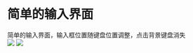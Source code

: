 简单的输入界面
===

简单的输入界面，输入框位置随键盘位置调整，点击背景键盘消失<br>
![](https://github.com/shmmzi/OutlineView/blob/master/17005e0bd920bef90e3e975e50b79953.png) 
![](https://github.com/shmmzi/OutlineView/blob/master/af37f0c1bc886c83bfb52fd2a2fd9528.png) 
